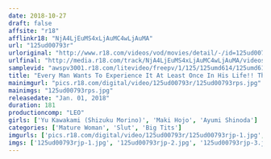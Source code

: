 ```yaml
---
date: 2018-10-27
draft: false
affsite: "r18"
afflinkr18: "NjA4LjEuMS4xLjAuMC4wLjAuMA"
url: "125ud00793r"
urloriginal: "http://www.r18.com/videos/vod/movies/detail/-/id=125ud00793r"
urlfinal: "http://media.r18.com/track/NjA4LjEuMS4xLjAuMC4wLjAuMA/videos/vod/movies/detail/-/id=125ud00793r"
samplevid: "awspv3001.r18.com/litevideo/freepv/1/125/125umd614/125umd614_dmb_w.mp4"
title: "Every Man Wants To Experience It At Least Once In His Life!! The Best 6 Of Highly Select Horny Mature Woman Babes!! (Beautiful Mature Woman Edition) Part 2 5"
mainimgurl: "pics.r18.com/digital/video/125ud00793r/125ud00793rps.jpg"
mainimgs: "125ud00793rps.jpg"
releasedate: "Jan. 01, 2018"
duration: 181
productioncomp: "LEO"
girls: ['Yu Kawakami (Shizuku Morino)', 'Maki Hojo', 'Ayumi Shinoda']
categories: ['Mature Woman', 'Slut', 'Big Tits']
imgurls: ['pics.r18.com/digital/video/125ud00793r/125ud00793rjp-1.jpg', 'pics.r18.com/digital/video/125ud00793r/125ud00793rjp-2.jpg', 'pics.r18.com/digital/video/125ud00793r/125ud00793rjp-3.jpg', 'pics.r18.com/digital/video/125ud00793r/125ud00793rjp-4.jpg', 'pics.r18.com/digital/video/125ud00793r/125ud00793rjp-5.jpg', 'pics.r18.com/digital/video/125ud00793r/125ud00793rjp-6.jpg', 'pics.r18.com/digital/video/125ud00793r/125ud00793rjp-7.jpg', 'pics.r18.com/digital/video/125ud00793r/125ud00793rjp-8.jpg', 'pics.r18.com/digital/video/125ud00793r/125ud00793rjp-9.jpg', 'pics.r18.com/digital/video/125ud00793r/125ud00793rjp-10.jpg', 'pics.r18.com/digital/video/125ud00793r/125ud00793rjp-11.jpg', 'pics.r18.com/digital/video/125ud00793r/125ud00793rjp-12.jpg', 'pics.r18.com/digital/video/125ud00793r/125ud00793rjp-13.jpg', 'pics.r18.com/digital/video/125ud00793r/125ud00793rjp-14.jpg', 'pics.r18.com/digital/video/125ud00793r/125ud00793rjp-15.jpg', 'pics.r18.com/digital/video/125ud00793r/125ud00793rjp-16.jpg', 'pics.r18.com/digital/video/125ud00793r/125ud00793rjp-17.jpg', 'pics.r18.com/digital/video/125ud00793r/125ud00793rjp-18.jpg', 'pics.r18.com/digital/video/125ud00793r/125ud00793rjp-19.jpg', 'pics.r18.com/digital/video/125ud00793r/125ud00793rjp-20.jpg']
imgs: ['125ud00793rjp-1.jpg', '125ud00793rjp-2.jpg', '125ud00793rjp-3.jpg', '125ud00793rjp-4.jpg', '125ud00793rjp-5.jpg', '125ud00793rjp-6.jpg', '125ud00793rjp-7.jpg', '125ud00793rjp-8.jpg', '125ud00793rjp-9.jpg', '125ud00793rjp-10.jpg', '125ud00793rjp-11.jpg', '125ud00793rjp-12.jpg', '125ud00793rjp-13.jpg', '125ud00793rjp-14.jpg', '125ud00793rjp-15.jpg', '125ud00793rjp-16.jpg', '125ud00793rjp-17.jpg', '125ud00793rjp-18.jpg', '125ud00793rjp-19.jpg', '125ud00793rjp-20.jpg']
---
```

